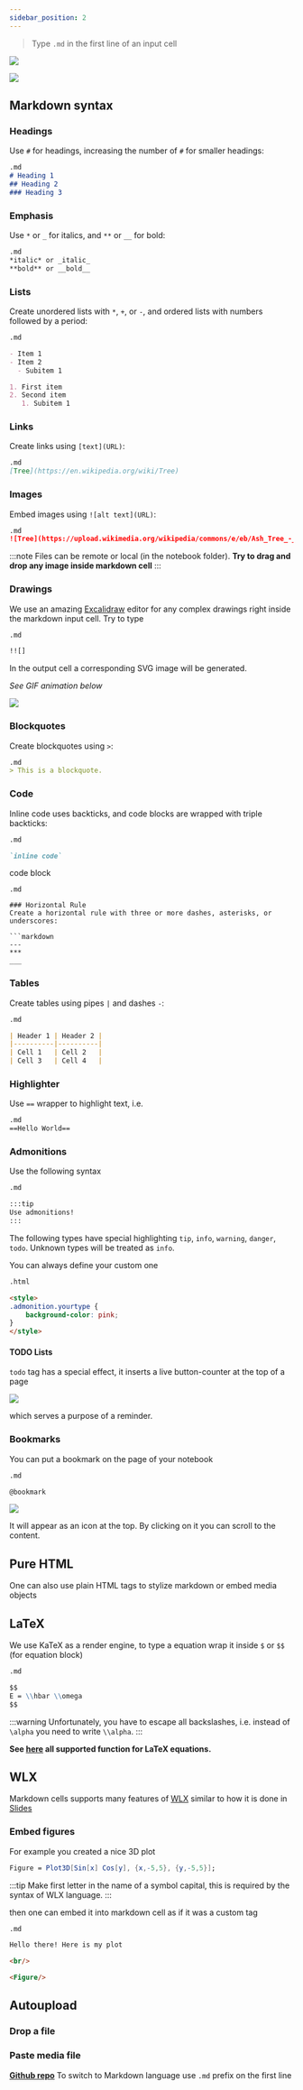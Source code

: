 ```yaml
---
sidebar_position: 2
---
```

> Type `.md` in the first line of an input cell


![](../../imgs/Screenshot%202024-03-13%20at%2019.29.44.png)

![](../../imgs/Screenshot%202024-03-13%20at%2019.29.21.png)

## Markdown syntax

### Headings
Use `#` for headings, increasing the number of `#` for smaller headings:

```markdown
.md
# Heading 1
## Heading 2
### Heading 3
```

### Emphasis
Use `*` or `_` for italics, and `**` or `__` for bold:

```markdown
.md
*italic* or _italic_
**bold** or __bold__
```

### Lists
Create unordered lists with `*`, `+`, or `-`, and ordered lists with numbers followed by a period:

```markdown
.md

- Item 1
- Item 2
  - Subitem 1

1. First item
2. Second item
   1. Subitem 1
```

### Links
Create links using `[text](URL)`:

```markdown
.md
[Tree](https://en.wikipedia.org/wiki/Tree)
```

### Images
Embed images using `![alt text](URL)`:

```markdown
.md
![Tree](https://upload.wikimedia.org/wikipedia/commons/e/eb/Ash_Tree_-_geograph.org.uk_-_590710.jpg)
```

:::note
Files can be remote or local (in the notebook folder). __Try to drag and drop any image inside markdown cell__
:::

### Drawings
We use an amazing [Excalidraw](https://excalidraw.com/) editor for any complex drawings right inside the markdown input cell. Try to type

```markdown
.md

!![]
```

In the output cell a corresponding SVG image will be generated.

*See GIF animation below*

![](./../../Excalidraw-ezgif.com-speed.gif)

### Blockquotes
Create blockquotes using `>`:

```markdown
.md
> This is a blockquote.
```

### Code
Inline code uses backticks, and code blocks are wrapped with triple backticks:

```markdown
.md

`inline code`

```
code block
```
.md

### Horizontal Rule
Create a horizontal rule with three or more dashes, asterisks, or underscores:

```markdown
---
***
___
```

### Tables
Create tables using pipes `|` and dashes `-`:

```markdown
.md

| Header 1 | Header 2 |
|----------|----------|
| Cell 1   | Cell 2   |
| Cell 3   | Cell 4   |
```

### Highlighter
Use `==` wrapper to highlight text, i.e.

```mathematica
.md
==Hello World==
```


### Admonitions
Use the following syntax

```md
.md

:::tip
Use admonitions!
:::
```

The following types have special highlighting `tip`, `info`, `warning`, `danger`, `todo`. Unknown types will be treated as `info`. 

You can always define your custom one

```html
.html

<style>
.admonition.yourtype {
	background-color: pink;
}
</style>
```

#### TODO Lists
`todo` tag has a special effect, it inserts a live button-counter at the top of a page

![](./../../Screenshot%202025-01-13%20at%2018.22.53.png)

which serves a purpose of a reminder.


### Bookmarks
You can put a bookmark on the page of your notebook

```markdown
.md

@bookmark
```

![](./../../Screenshot%202025-01-13%20at%2019.25.35.png)

It will appear as an icon at the top. By clicking on it you can scroll to the content.

## Pure HTML
One can also use plain HTML tags to stylize markdown or embed media objects

## LaTeX
We use KaTeX as a render engine, to type a equation wrap it inside `$` or `$$` (for equation block)

```markdown
.md

$$
E = \\hbar \\omega
$$
```

:::warning
Unfortunately, you have to escape all backslashes, i.e. instead of `\alpha` you need to write `\\alpha`.
:::

__See [here](https://katex.org/docs/supported.html) all supported function for LaTeX equations.__


## WLX
Markdown cells supports many features of [WLX](frontend/Cell%20types/WLX.md) similar to how it is done in [Slides](frontend/Reference/Slides/Slides.md)
### Embed figures
For example you created a nice 3D plot

```mathematica title="cell 1"
Figure = Plot3D[Sin[x] Cos[y], {x,-5,5}, {y,-5,5}];
```

:::tip
Make first letter in the name of a symbol capital, this is required by the syntax of WLX language.
:::

then one can embed it into markdown cell as if it was a custom tag

```markdown
.md

Hello there! Here is my plot

<br/>

<Figure/>
```


## Autoupload
### Drop a file

### Paste media file




__[Github repo](https://github.com/JerryI/wljs-markdown-support)__
To switch to Markdown language use `.md` prefix on the first line






